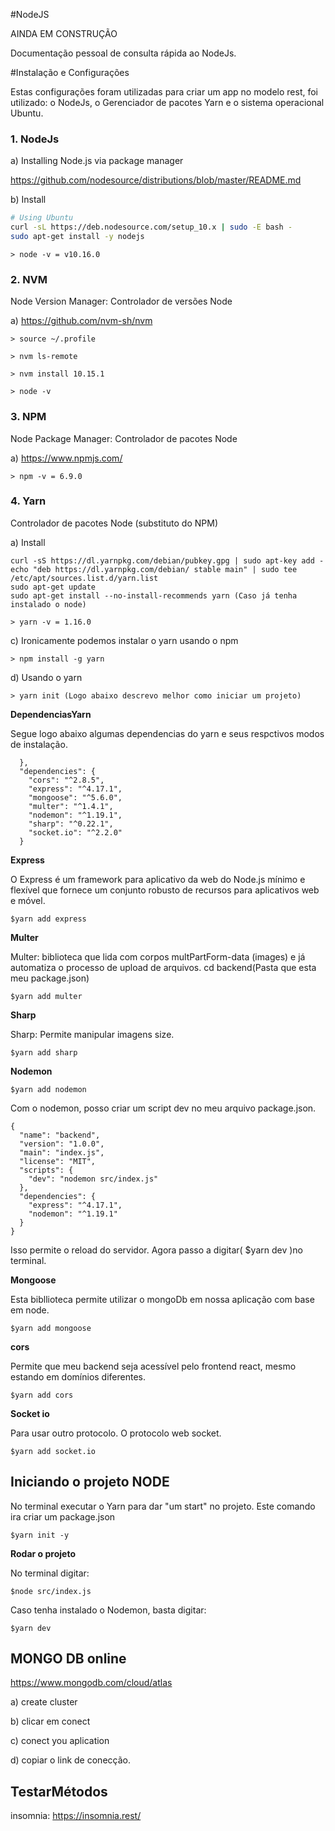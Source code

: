 #NodeJS

<div class="panel panel-info">
AINDA EM CONSTRUÇÃO
</div>

Documentação pessoal de consulta rápida ao NodeJs.

#Instalação e Configurações

Estas configurações foram utilizadas para criar um app no modelo rest, foi utilizado: o NodeJs, o Gerenciador de pacotes Yarn e o sistema operacional Ubuntu.

<h3>1. NodeJs</h3>

a) Installing Node.js via package manager 

https://github.com/nodesource/distributions/blob/master/README.md

b) Install
    
```bash
# Using Ubuntu
curl -sL https://deb.nodesource.com/setup_10.x | sudo -E bash -
sudo apt-get install -y nodejs
```

    > node -v = v10.16.0

<h3>2. NVM</h3>
Node Version Manager: Controlador de versões Node

a) https://github.com/nvm-sh/nvm

    > source ~/.profile

    > nvm ls-remote

    > nvm install 10.15.1

    > node -v


<h3>3. NPM</h3>
Node Package Manager: Controlador de pacotes Node

a) https://www.npmjs.com/
    
    > npm -v = 6.9.0


<h3>4. Yarn</h3>
Controlador de pacotes Node (substituto do NPM)

a)  Install

```
curl -sS https://dl.yarnpkg.com/debian/pubkey.gpg | sudo apt-key add -
echo "deb https://dl.yarnpkg.com/debian/ stable main" | sudo tee /etc/apt/sources.list.d/yarn.list
sudo apt-get update
sudo apt-get install --no-install-recommends yarn (Caso já tenha instalado o node)
```
    > yarn -v = 1.16.0

c) Ironicamente podemos instalar o yarn usando o npm

    > npm install -g yarn

d) Usando o yarn 

    > yarn init (Logo abaixo descrevo melhor como iniciar um projeto)



**DependenciasYarn**

Segue logo abaixo algumas dependencias do yarn e seus respctivos modos de instalação.
```
  },
  "dependencies": {
    "cors": "^2.8.5",
    "express": "^4.17.1",
    "mongoose": "^5.6.0",
    "multer": "^1.4.1",
    "nodemon": "^1.19.1",
    "sharp": "^0.22.1",
    "socket.io": "^2.2.0"
  }

```

**Express**

O Express é um framework para aplicativo da web do Node.js mínimo e flexível que fornece um conjunto robusto de recursos para aplicativos web e móvel.

```
$yarn add express
```

**Multer**

Multer: biblioteca que lida com corpos multPartForm-data (images) e já automatiza o processo de upload de arquivos.
cd backend(Pasta que esta meu package.json)

```
$yarn add multer
```


**Sharp**

Sharp: Permite manipular imagens size.

```
$yarn add sharp
```


**Nodemon**
```
$yarn add nodemon
```
Com o nodemon, posso criar um script dev no meu arquivo package.json.
```
{
  "name": "backend",
  "version": "1.0.0",
  "main": "index.js",
  "license": "MIT",
  "scripts": {
    "dev": "nodemon src/index.js"
  },
  "dependencies": {
    "express": "^4.17.1",
    "nodemon": "^1.19.1"
  }
}
```
Isso permite o reload do servidor.
Agora passo a digitar( $yarn dev )no terminal.



**Mongoose**

Esta bibllioteca permite utilizar o mongoDb em nossa aplicação com base em node. 
```
$yarn add mongoose
```

**cors**

Permite que meu backend seja acessível pelo frontend react, 
mesmo estando em domínios diferentes.

```
$yarn add cors
```

**Socket io**

Para usar outro protocolo. O protocolo web socket. 

```
$yarn add socket.io
```

## Iniciando o projeto NODE
No terminal executar o Yarn para dar "um start" no projeto. Este comando ira criar um package.json

```
$yarn init -y
```

**Rodar o projeto**

No terminal digitar:
```
$node src/index.js
```

Caso tenha instalado o Nodemon, basta digitar:

```
$yarn dev
```



## MONGO DB online
https://www.mongodb.com/cloud/atlas

a) create cluster 

b) clicar em conect

c) conect you aplication

d) copiar o link de conecção.



## TestarMétodos
insomnia:
https://insomnia.rest/

